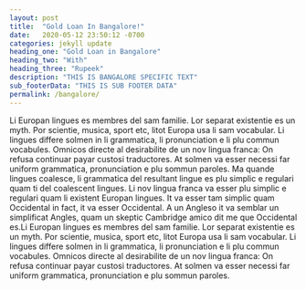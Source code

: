```yaml
---
layout: post
title:  "Gold Loan In Bangalore!"
date:   2020-05-12 23:50:12 -0700
categories: jekyll update
heading_one: "Gold Loan in Bangalore"
heading_two: "With"
heading_three: "Rupeek"
description: "THIS IS BANGALORE SPECIFIC TEXT"
sub_footerData: "THIS IS SUB FOOTER DATA"
permalink: /bangalore/
---
```

Li Europan lingues es membres del sam familie. Lor separat existentie es un myth. Por scientie, musica, sport etc, litot Europa usa li sam vocabular. Li lingues differe solmen in li grammatica, li pronunciation e li plu commun vocabules. Omnicos directe al desirabilite de un nov lingua franca: On refusa continuar payar custosi traductores. At solmen va esser necessi far uniform grammatica, pronunciation e plu sommun paroles. Ma quande lingues coalesce, li grammatica del resultant lingue es plu simplic e regulari quam ti del coalescent lingues. Li nov lingua franca va esser plu simplic e regulari quam li existent Europan lingues. It va esser tam simplic quam Occidental in fact, it va esser Occidental. A un Angleso it va semblar un simplificat Angles, quam un skeptic Cambridge amico dit me que Occidental es.Li Europan lingues es membres del sam familie. Lor separat existentie es un myth. Por scientie, musica, sport etc, litot Europa usa li sam vocabular. Li lingues differe solmen in li grammatica, li pronunciation e li plu commun vocabules. Omnicos directe al desirabilite de un nov lingua franca: On refusa continuar payar custosi traductores. At solmen va esser necessi far uniform grammatica, pronunciation e plu sommun paroles.

